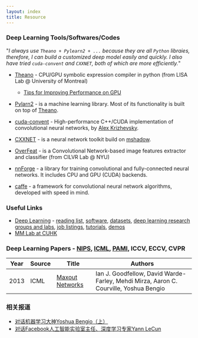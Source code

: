 ```yaml
---
layout: index
title: Resource
---
```


### Deep Learning Tools/Softwares/Codes

"*I always use `Theano + Pylearn2 + ...` because they are all `Python` libraies, therefore, I can build a customized deep model easily and quickly. I also have tried `cuda-convent` and `CXXNET`, both of which are more efficiently.*"

* [Theano](http://deeplearning.net/software/theano/) - CPU/GPU symbolic expression compiler in python (from LISA Lab @ University of Montreal)
	- [Tips for Improving Performance on GPU](http://deeplearning.net/software/theano/tutorial/using_gpu.html#tips-for-improving-performance-on-gpu)

* [Pylarn2](http://deeplearning.net/software/pylearn2/) - is a machine learning library. Most of its functionality is built on top of [Theano](http://deeplearning.net/software/theano/).

* [cuda-convent](https://code.google.com/p/cuda-convnet/) - High-performance C++/CUDA implementation of convolutional neural networks, by [Alex Krizhevsky](http://www.cs.toronto.edu/~kriz/).

* [CXXNET](https://github.com/antinucleon/cxxnet) - is a neural network toolkit build on [mshadow](https://github.com/tqchen/mshadow).

* [OverFeat](http://cilvr.nyu.edu/doku.php?id=software%3Aoverfeat%3Astart) - is a Convolutional Network-based image features extractor and classifier (from CILVR Lab @ NYU)

* [nnForge](http://milakov.github.io/nnForge/) - a library for training convolutional and fully-connected neural networks. It includes CPU and GPU (CUDA) backends.

* [caffe](http://caffe.berkeleyvision.org/) - a framework for convolutional neural network algorithms, developed with speed in mind.


### Useful Links

* [Deep Learning](http://deeplearning.net/) - [reading list](http://deeplearning.net/software_links/), [software](http://deeplearning.net/software_links/), [datasets](http://deeplearning.net/datasets/), [deep learning research groups and labs](http://deeplearning.net/deep-learning-research-groups-and-labs/), [job listings](http://deeplearning.net/deep-learning-job-listings/), [tutorials](http://deeplearning.net/reading-list/tutorials/), [demos](http://deeplearning.net/demos/)
* [MM Lab at CUHK](http://mmlab.ie.cuhk.edu.hk/project_deep_learning.html)

### Deep Learning Papers - [NIPS](http://nips.cc/), [ICML](http://icml.cc/), [PAMI](http://ieeexplore.ieee.org/xpl/RecentIssue.jsp?punumber=34), ICCV, ECCV, CVPR


|Year|Source|Title|Authors|
|----|------|-----|-------|
|2013|ICML|[Maxout Networks](http://jmlr.org/proceedings/papers/v28/goodfellow13.pdf)|Ian J. Goodfellow, David Warde-Farley, Mehdi Mirza, Aaron C. Courville, Yoshua Bengio|




### 相关报道

* [对话机器学习大神Yoshua Bengio（上）](http://www.infoq.com/cn/articles/ask-yoshua-bengio)
* [对话Facebook人工智能实验室主任、深度学习专家Yann LeCun](http://www.infoq.com/cn/articles/interview-yann-lecun#3970668-tsina-1-19378-4940258fac58681d93622513463cbd0b)



